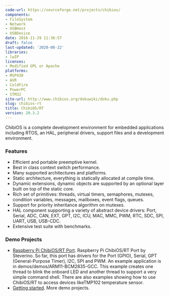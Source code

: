 ```yaml
---
code-url: https://sourceforge.net/projects/chibios/
components:
- FileSystem
- Network
- USBHost
- USBDevice
date: 2016-11-29 11:36:57
draft: false
last-updated: '2020-08-22'
libraries:
- lwIP
licenses:
- Modified GPL or Apache
platforms:
- MSP430
- AVR
- ColdFire
- PowerPC
- STM32
site-url: http://www.chibios.org/dokuwiki/doku.php
slug: chibios-rt
title: ChibiOS/RT
version: 20.3.2
---
```

ChibiOS is a complete development environment for embedded applications including RTOS, an HAL, peripheral drivers, support files and a development environment.

<!--more-->

### Features
- Efficient and portable preemptive kernel.
- Best in class context switch performance.
- Many supported architectures and platforms.
- Static architecture, everything is statically allocated at compile time.
- Dynamic extensions, dynamic objects are supported by an optional layer built on top of the static core.
- Rich set of primitives: threads, virtual timers, semaphores, mutexes, condition variables, messages, mailboxes, event flags, queues.
- Support for priority inheritance algorithm on mutexes.
- HAL component supporting a variety of abstract device drivers: Port, Serial, ADC, CAN, EXT, GPT, I2C, ICU, MAC, MMC, PWM, RTC, SDC, SPI, UART, USB, USB-CDC.
- Extensive test suite with benchmarks.


### Demo Projects
- [Raspberry Pi ChibiOS/RT Port](http://www.stevebate.net/chibios-rpi/GettingStarted.html). Raspberry Pi ChibiOS/RT Port by Steverino. So far, this port has drivers for the Port (GPIO), Serial, GPT (General-Purpose Timer), I2C, SPI and PWM. An example application is in demos/demos/ARM11-BCM2835-GCC. This example creates one thread to blink the onboard LED and another thread to support a very simple command shell. There are also examples showing how to use ChibiOS/RT to access devices likeTMP102 temperature sensor.
- [Getting started](http://www.chibios.org/dokuwiki/doku.php?id=chibios:articles:start). More demo projects.
